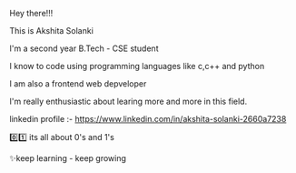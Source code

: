 Hey there!!!

This is Akshita Solanki


I'm a second year B.Tech - CSE student

I know to code using programming languages like c,c++ and python

I am also a frontend web depveloper



I'm really enthusiastic about learing more and more in this field.


linkedin profile :- https://www.linkedin.com/in/akshita-solanki-2660a7238


0️⃣1️⃣ its all about 0's and 1's


✨keep learning - keep growing

